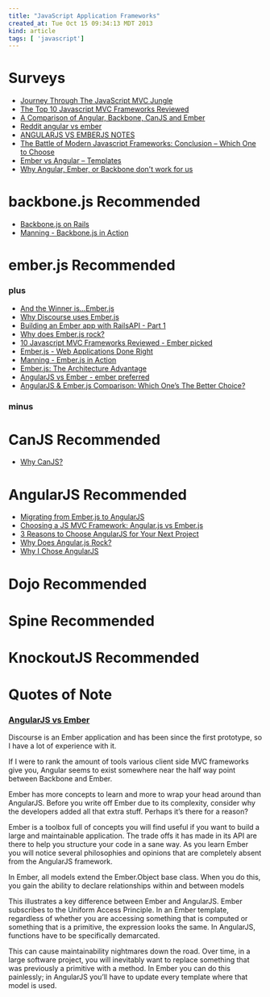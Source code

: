 ```yaml
---
title: "JavaScript Application Frameworks"
created_at: Tue Oct 15 09:34:13 MDT 2013
kind: article
tags: [ 'javascript']
---
```


# Surveys

+ [Journey Through The JavaScript MVC Jungle](http://coding.smashingmagazine.com/2012/07/27/journey-through-the-javascript-mvc-jungle/)
+ [The Top 10 Javascript MVC Frameworks Reviewed](http://codebrief.com/2012/01/the-top-10-javascript-mvc-frameworks-reviewed/)
+ [A Comparison of Angular, Backbone, CanJS and Ember](http://sporto.github.io/blog/2013/04/12/comparison-angular-backbone-can-ember/)
+ [Reddit angular vs ember](http://www.reddit.com/r/programming/comments/1ggvdm/angularjs_vs_ember_its_not_even_close/)
+ [ANGULARJS VS EMBERJS NOTES](http://neverfriday.com/2013/09/01/angularjs-vs-emberjs-notes/)
+ [The Battle of Modern Javascript Frameworks: Conclusion – Which One to Choose](http://www.softfinity.com/blog/the-battle-of-modern-javascript-frameworks-conclusion-which-one-to-choose/)
+ [Ember vs Angular – Templates](http://pivotallabs.com/ember-vs-angular-templates/)
+ [Why Angular, Ember, or Backbone don't work for us](https://moot.it/blog/technology/frameworkless-javascript.html)

# backbone.js Recommended

+ [Backbone.js on Rails](https://learn.thoughtbot.com/products/1-backbone-js-on-rails?utm_source=giantrobots&utm_medium=blog&utm_campaign=jsonapibackbonerelational)
+ [Manning - Backbone.js in Action](http://www.manning.com/breed/)

# ember.js Recommended

### plus

+ [And the Winner is…Ember.js](http://accidentaltechnologist.com/javascript/and-the-winner-is-ember-js/)
+ [Why Discourse uses Ember.js](http://eviltrout.com/2013/02/10/why-discourse-uses-emberjs.html)
+ [Building an Ember app with RailsAPI - Part 1](http://reefpoints.dockyard.com/ember/2013/01/07/building-an-ember-app-with-rails-api-part-1.html)
+ [Why does Ember.js rock?](https://kerricklong.com/articles/why-ember-js-rocks.html)
+ [10 Javascript MVC Frameworks Reviewed - Ember picked](http://codebrief.com/2012/01/the-top-10-javascript-mvc-frameworks-reviewed/)
+ [Ember.js - Web Applications Done Right](http://www.infoq.com/articles/Emberjs-Web-Applications)
+ [Manning - Ember.js in Action](http://www.manning.com/skeie/)
+ [Ember.js: The Architecture Advantage](https://speakerdeck.com/lukemelia/ember-dot-js-the-architecture-advantage)
+ [AngularJS vs Ember - ember preferred](http://eviltrout.com/2013/06/15/ember-vs-angular.html)
+ [AngularJS & Ember.js Comparison: Which One’s The Better Choice?](http://blog.wgs.co.id/2013/05/24/angularjs-ember-js-comparison-which-ones-the-better-choice/)

### minus

# CanJS Recommended

+ [Why CanJS?](http://canjs.com/guides/Why.html)

# AngularJS Recommended

+ [Migrating from Ember.js to AngularJS](http://beust.com/weblog/2012/12/29/migrating-from-ember-js-to-angularjs/)
+ [Choosing a JS MVC Framework: Angular.js vs Ember.js](http://dybskiy.com/js-mvc-angular-vs-ember/)
+ [3 Reasons to Choose AngularJS for Your Next Project](http://net.tutsplus.com/tutorials/javascript-ajax/3-reasons-to-choose-angularjs-for-your-next-project/)
+ [Why Does Angular.js Rock?](http://angular-tips.com/blog/2013/08/why-does-angular-dot-js-rock/)
+ [Why I Chose AngularJS](http://gaslight.co/blog/why-i-chose-angularjs)

# Dojo Recommended

# Spine Recommended

# KnockoutJS Recommended

# Quotes of Note

### [AngularJS vs Ember](http://eviltrout.com/2013/06/15/ember-vs-angular.html)

Discourse is an Ember application and has been since the first prototype,
so I have a lot of experience with it.

If I were to rank the amount of tools various client side MVC frameworks
give you, Angular seems to exist somewhere near the half way point
between Backbone and Ember.

Ember has more concepts to learn and more to wrap your head around than
AngularJS. Before you write off Ember due to its complexity, consider
why the developers added all that extra stuff. Perhaps it’s there for
a reason?

Ember is a toolbox full of concepts you will find useful if you want to
build a large and maintainable application. The trade offs it has made
in its API are there to help you structure your code in a sane way. As
you learn Ember you will notice several philosophies and opinions that
are completely absent from the AngularJS framework.

In Ember, all models extend the Ember.Object base class. When you do this,
you gain the ability to declare relationships within and between models

This illustrates a key difference between Ember and AngularJS. Ember
subscribes to the Uniform Access Principle. In an Ember template,
regardless of whether you are accessing something that is computed
or something that is a primitive, the expression looks the same. In
AngularJS, functions have to be specifically demarcated.

This can cause maintainability nightmares down the road. Over time, in
a large software project, you will inevitably want to replace something
that was previously a primitive with a method. In Ember you can do this
painlessly; in AngularJS you’ll have to update every template where
that model is used.


